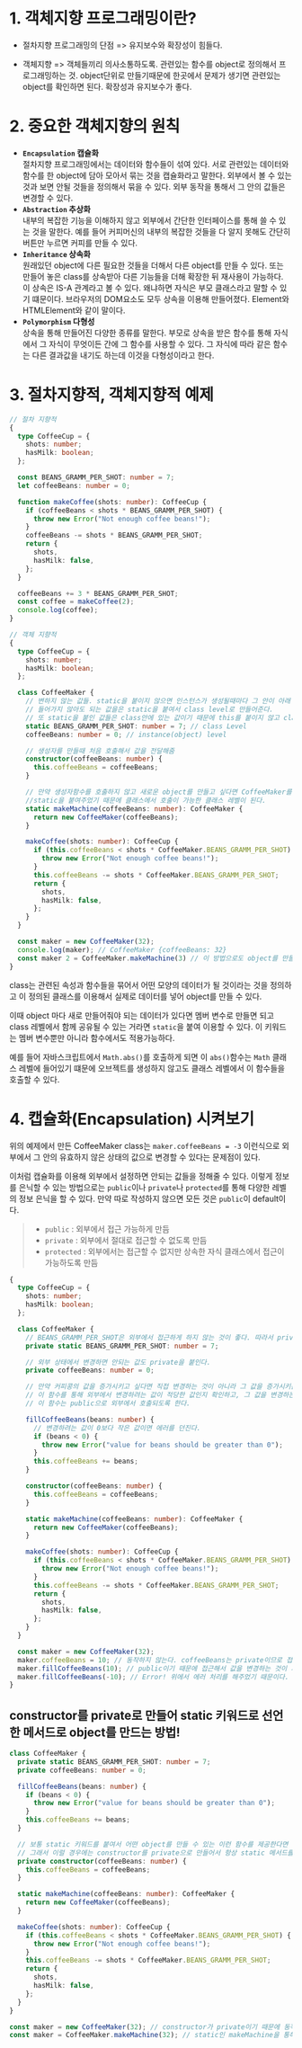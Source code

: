 # 1. 객체지향 프로그래밍이란?

- 절차지향 프로그래밍의 단점 => 유지보수와 확장성이 힘들다.

- 객체지향 => 객체들끼리 의사소통하도록. 관련있는 함수를 object로 정의해서 프로그래밍하는 것. object단위로 만들기때문에 한곳에서 문제가 생기면 관련있는 object를 확인하면 된다. 확장성과 유지보수가 좋다.

# 2. 중요한 객체지향의 원칙

- **`Encapsulation` 캡슐화** <br>
  절차지향 프로그래밍에서는 데이터와 함수들이 섞여 있다. 서로 관련있는 데이터와 함수를 한 object에 담아 모아서 묶는 것을 캡슐화라고 말한다. 외부에서 볼 수 있는 것과 보면 안될 것들을 정의해서 묶을 수 있다. 외부 동작을 통해서 그 안의 값들은 변경할 수 있다.
- **`Abstraction` 추상화**<br>
  내부의 복잡한 기능을 이해하지 않고 외부에서 간단한 인터페이스를 통해 쓸 수 있는 것을 말한다. 예를 들어 커피머신의 내부의 복잡한 것들을 다 알지 못해도 간단히 버튼만 누르면 커피를 만들 수 있다.
- **`Inheritance` 상속화**<br>
  원래있던 object에 다른 필요한 것들을 더해서 다른 object를 만들 수 있다. 또는 만들어 놓은 class를 상속받아 다른 기능들을 더해 확장한 뒤 재사용이 가능하다. 이 상속은 IS-A 관계라고 볼 수 있다. 왜냐하면 자식은 부모 클래스라고 말할 수 있기 떄문이다. 브라우저의 DOM요소도 모두 상속을 이용해 만들어졌다. Element와 HTMLElement와 같이 말이다.
- **`Polymorphism` 다형성**<br>
  상속을 통해 만들어진 다양한 종류를 말한다. 부모로 상속을 받은 함수를 통해 자식에서 그 자식이 무엇이든 간에 그 함수를 사용할 수 있다. 그 자식에 따라 같은 함수는 다른 결과값을 내기도 하는데 이것을 다형성이라고 한다.

# 3. 절차지향적, 객체지향적 예제

```typescript
// 절차 지향적
{
  type CoffeeCup = {
    shots: number;
    hasMilk: boolean;
  };

  const BEANS_GRAMM_PER_SHOT: number = 7;
  let coffeeBeans: number = 0;

  function makeCoffee(shots: number): CoffeeCup {
    if (coffeeBeans < shots * BEANS_GRAMM_PER_SHOT) {
      throw new Error("Not enough coffee beans!");
    }
    coffeeBeans -= shots * BEANS_GRAMM_PER_SHOT;
    return {
      shots,
      hasMilk: false,
    };
  }

  coffeeBeans += 3 * BEANS_GRAMM_PER_SHOT;
  const coffee = makeCoffee(2);
  console.log(coffee);
}

// 객체 지향적
{
  type CoffeeCup = {
    shots: number;
    hasMilk: boolean;
  };

  class CoffeeMaker {
    // 변하지 않는 값들. static을 붙이지 않으면 인스턴스가 생성될때마다 그 안이 아래 값들이 항상 들어오게 된다. 따라서 새로 만드는 인스턴스에 굳이
    // 들어가지 않아도 되는 값을은 static을 붙여서 class level로 만들어준다.
    // 또 static을 붙인 값들은 class안에 있는 값이기 때문에 this를 붙이지 않고 class 이름을 붙여준다.
    static BEANS_GRAMM_PER_SHOT: number = 7; // class Level
    coffeeBeans: number = 0; // instance(object) level

    // 생성자를 만들때 처음 호출해서 값을 전달해줌
    constructor(coffeeBeans: number) {
      this.coffeeBeans = coffeeBeans;
    }

    // 만약 생성자함수를 호출하지 않고 새로운 object를 만들고 싶다면 CoffeeMaker를 리턴하는 함수를 만들어 준다.
    //static을 붙여주었기 때문에 클래스에서 호출이 가능한 클래스 레벨이 된다.
    static makeMachine(coffeeBeans: number): CoffeeMaker {
      return new CoffeeMaker(coffeeBeans);
    }

    makeCoffee(shots: number): CoffeeCup {
      if (this.coffeeBeans < shots * CoffeeMaker.BEANS_GRAMM_PER_SHOT) {
        throw new Error("Not enough coffee beans!");
      }
      this.coffeeBeans -= shots * CoffeeMaker.BEANS_GRAMM_PER_SHOT;
      return {
        shots,
        hasMilk: false,
      };
    }
  }

  const maker = new CoffeeMaker(32);
  console.log(maker); // CoffeeMaker {coffeeBeans: 32}
  const maker 2 = CoffeeMaker.makeMachine(3) // 이 방법으로도 object를 만들 수 있다.
}
```

class는 관련된 속성과 함수들을 묶어서 어떤 모양의 데이터가 될 것이라는 것을 정의하고 이 정의된 클래스를 이용해서 실제로 데이터를 넣어 object를 만들 수 있다.

이때 object 마다 새로 만들어줘야 되는 데이터가 있다면 멤버 변수로 만들면 되고 class 레벨에서 함께 공유될 수 있는 거라면 `static`을 붙여 이용할 수 있다. 이 키워드는 멤버 변수뿐만 아니라 함수에서도 적용가능하다.

예를 들어 자바스크립트에서 `Math.abs()`를 호출하게 되면 이 `abs()`함수는 `Math` 클래스 레벨에 들어있기 떄문에 오브젝트를 생성하지 않고도 클래스 레벨에서 이 함수들을 호출할 수 있다.

# 4. 캡슐화(Encapsulation) 시켜보기

위의 예제에서 만든 CoffeeMaker class는 `maker.coffeeBeans = -3` 이런식으로 외부에서 그 안의 유효하지 않은 상태의 값으로 변경할 수 있다는 문제점이 있다.

이처럼 캡슐화를 이용해 외부에서 설정하면 안되는 값들을 정해줄 수 있다. 이렇게 정보를 은닉할 수 있는 방법으로는 `public`이나 `private`나 `protected`를 통해 다양한 레벨의 정보 은닉을 할 수 있다. 만약 따로 작성하지 않으면 모든 것은 `public`이 default이다.

> - `public` : 외부에서 접근 가능하게 만듬
> - `private` : 외부에서 절대로 접근할 수 없도록 만듬
> - `protected` : 외부에서는 접근할 수 없지만 상속한 자식 클래스에서 접근이 가능하도록 만듬

```typescript
{
  type CoffeeCup = {
    shots: number;
    hasMilk: boolean;
  };

  class CoffeeMaker {
    // BEANS_GRAMM_PER_SHOT은 외부에서 접근하게 하지 않는 것이 좋다. 따라서 private를 사용한다. 외부에서 접근할 수 없다.
    private static BEANS_GRAMM_PER_SHOT: number = 7;

    // 외부 상태에서 변경하면 안되는 값도 private을 붙인다.
    private coffeeBeans: number = 0;

    // 만약 커피콩의 값을 증가시키고 싶다면 직접 변경하는 것이 아니라 그 값을 증가시키는 함수를 만들어 준다.
    // 이 함수를 통해 외부에서 변경하려는 값이 적당한 값인지 확인하고, 그 값을 변경하는 것이 가능해진다.
    // 이 함수는 public으로 외부에서 호출되도록 한다.

    fillCoffeeBeans(beans: number) {
      // 변경하려는 값이 0보다 작은 값이면 에러를 던진다.
      if (beans < 0) {
        throw new Error("value for beans should be greater than 0");
      }
      this.coffeeBeans += beans;
    }

    constructor(coffeeBeans: number) {
      this.coffeeBeans = coffeeBeans;
    }

    static makeMachine(coffeeBeans: number): CoffeeMaker {
      return new CoffeeMaker(coffeeBeans);
    }

    makeCoffee(shots: number): CoffeeCup {
      if (this.coffeeBeans < shots * CoffeeMaker.BEANS_GRAMM_PER_SHOT) {
        throw new Error("Not enough coffee beans!");
      }
      this.coffeeBeans -= shots * CoffeeMaker.BEANS_GRAMM_PER_SHOT;
      return {
        shots,
        hasMilk: false,
      };
    }
  }

  const maker = new CoffeeMaker(32);
  maker.coffeeBeans = 10; // 동작하지 않는다. coffeeBeans는 private이므로 접근 불가능하다.
  maker.fillCoffeeBeans(10); // public이기 때문에 접근해서 값을 변경하는 것이 가능하다.
  maker.fillCoffeeBeans(-10); // Error! 위에서 에러 처리를 해주었기 때문이다. 이처럼 유효하지 않은 값이 들어갔을 때 안정성 있게 프로그래밍이 가능하다.
}
```

## constructor를 private로 만들어 static 키워드로 선언한 메서드로 object를 만드는 방법!

```typescript
class CoffeeMaker {
  private static BEANS_GRAMM_PER_SHOT: number = 7;
  private coffeeBeans: number = 0;

  fillCoffeeBeans(beans: number) {
    if (beans < 0) {
      throw new Error("value for beans should be greater than 0");
    }
    this.coffeeBeans += beans;
  }

  // 보통 static 키워드를 붙여서 어떤 object를 만들 수 있는 이런 함수를 제공한다면 누군가가 이 생성자를 이용해서 생성하는 것을 금지하기 위함이다.
  // 그래서 이럴 경우에는 constructor를 private으로 만들어서 항상 static 메서드를 이용할 수 있도록 권장하는 것이 좋다. 여기에 private을 붙임!!
  private constructor(coffeeBeans: number) {
    this.coffeeBeans = coffeeBeans;
  }

  static makeMachine(coffeeBeans: number): CoffeeMaker {
    return new CoffeeMaker(coffeeBeans);
  }

  makeCoffee(shots: number): CoffeeCup {
    if (this.coffeeBeans < shots * CoffeeMaker.BEANS_GRAMM_PER_SHOT) {
      throw new Error("Not enough coffee beans!");
    }
    this.coffeeBeans -= shots * CoffeeMaker.BEANS_GRAMM_PER_SHOT;
    return {
      shots,
      hasMilk: false,
    };
  }
}

const maker = new CoffeeMaker(32); // constructor가 private이기 때문에 동작하지 않는다.
const maker = CoffeeMaker.makeMachine(32); // static인 makeMachine을 통해 object를 만들 수 있다.
```
